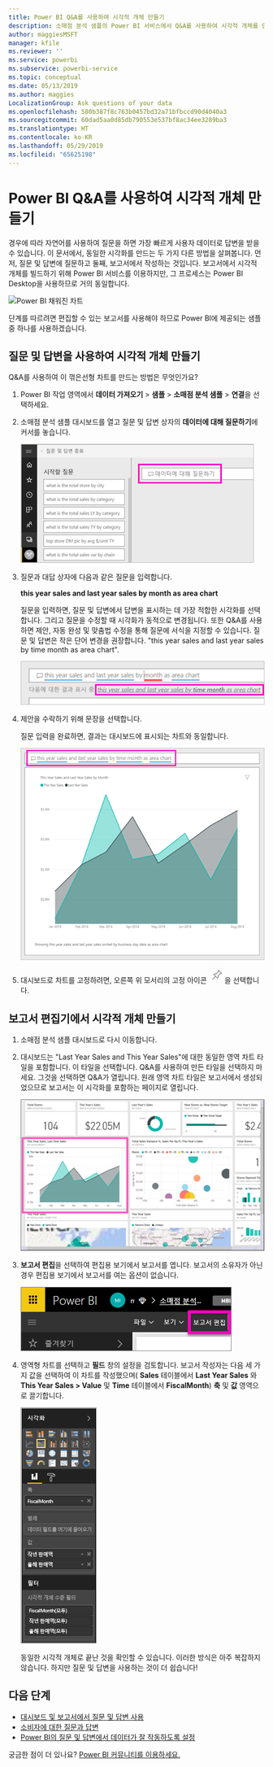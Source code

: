 ```yaml
---
title: Power BI Q&A를 사용하여 시각적 개체 만들기
description: 소매점 분석 샘플의 Power BI 서비스에서 Q&A를 사용하여 시각적 개체를 만드는 방법을 알아봅니다.
author: maggiesMSFT
manager: kfile
ms.reviewer: ''
ms.service: powerbi
ms.subservice: powerbi-service
ms.topic: conceptual
ms.date: 05/13/2019
ms.author: maggies
LocalizationGroup: Ask questions of your data
ms.openlocfilehash: 580b387f8c763b0457bd32a71bfbccd90d4040a3
ms.sourcegitcommit: 60dad5aa0d85db790553e537bf8ac34ee3289ba3
ms.translationtype: HT
ms.contentlocale: ko-KR
ms.lasthandoff: 05/29/2019
ms.locfileid: "65625198"
---
```

# <a name="create-a-visual-with-power-bi-qa"></a>Power BI Q&A를 사용하여 시각적 개체 만들기

경우에 따라 자연어를 사용하여 질문을 하면 가장 빠르게 사용자 데이터로 답변을 받을 수 있습니다. 이 문서에서, 동일한 시각화를 만드는 두 가지 다른 방법을 살펴봅니다. 먼저, 질문 및 답변에 질문하고 둘째, 보고서에서 작성하는 것입니다. 보고서에서 시각적 개체를 빌드하기 위해 Power BI 서비스를 이용하지만, 그 프로세스는 Power BI Desktop을 사용하므로 거의 동일합니다.

![Power BI 채워진 차트](media/power-bi-visualization-introduction-to-q-and-a/power-bi-qna-create-visual.png)

단계를 따르려면 편집할 수 있는 보고서를 사용해야 하므로 Power BI에 제공되는 샘플 중 하나를 사용하겠습니다.

## <a name="create-a-visual-with-qa"></a>질문 및 답변을 사용하여 시각적 개체 만들기

Q&A를 사용하여 이 꺾은선형 차트를 만드는 방법은 무엇인가요?

1. Power BI 작업 영역에서 **데이터 가져오기** \> **샘플** \> **소매점 분석 샘플** > **연결**을 선택하세요.

1. 소매점 분석 샘플 대시보드를 열고 질문 및 답변 상자의 **데이터에 대해 질문하기**에 커서를 놓습니다.

    ![질문 및 답변 상자에 커서를 놓으십시오](media/power-bi-visualization-introduction-to-q-and-a/power-bi-qna-cursor-in-qna-box.png)

2. 질문과 대답 상자에 다음과 같은 질문을 입력합니다.
   
    **this year sales and last year sales by month as area chart**
   
    질문을 입력하면, 질문 및 답변에서 답변을 표시하는 데 가장 적합한 시각화를 선택합니다. 그리고 질문을 수정할 때 시각화가 동적으로 변경됩니다. 또한 Q&A를 사용하면 제안, 자동 완성 및 맞춤법 수정을 통해 질문에 서식을 지정할 수 있습니다. 질문 및 답변은 작은 단어 변경을 권장합니다. "this year sales and last year sales by time month as area chart".  

    ![질문 및 답변 수정 된 단어](media/power-bi-visualization-introduction-to-q-and-a/power-bi-qna-corrected-create-filled-chart.png)

4. 제안을 수락하기 위해 문장을 선택합니다. 
   
   질문 입력을 완료하면, 결과는 대시보드에 표시되는 차트와 동일합니다.
   
   ![질문 및 답변 채워진된 영역형 차트](media/power-bi-visualization-introduction-to-q-and-a/power-bi-qna-create-filled-chart.png)

4. 대시보드로 차트를 고정하려면, 오른쪽 위 모서리의 고정 아이콘 ![고정 아이콘](media/power-bi-visualization-introduction-to-q-and-a/pinnooutline.png)을 선택합니다.


## <a name="create-a-visual-in-the-report-editor"></a>보고서 편집기에서 시각적 개체 만들기

1. 소매점 분석 샘플 대시보드로 다시 이동합니다.
   
2. 대시보드는 "Last Year Sales and This Year Sales"에 대한 동일한 영역 차트 타일을 포함합니다. 이 타일을 선택합니다. Q&A를 사용하여 만든 타일을 선택하지 마세요. 그것을 선택하면 Q&A가 열립니다. 원래 영역 차트 타일은 보고서에서 생성되었으므로 보고서는 이 시각화를 포함하는 페이지로 열립니다.

    ![소매점 분석 샘플 대시보드](media/power-bi-visualization-introduction-to-q-and-a/power-bi-dashboard.png)

1. **보고서 편집**을 선택하여 편집용 보기에서 보고서를 엽니다. 보고서의 소유자가 아닌 경우 편집용 보기에서 보고서를 여는 옵션이 없습니다.
   
    ![보고서 편집 단추](media/power-bi-visualization-introduction-to-q-and-a/power-bi-edit-report.png)
4. 영역형 차트를 선택하고 **필드** 창의 설정을 검토합니다. 보고서 작성자는 다음 세 가지 값을 선택하여 이 차트를 작성했으며( **Sales** 테이블에서 **Last Year Sales** 와 **This Year Sales > Value** 및 **Time** 테이블에서 **FiscalMonth**) **축** 및 **값** 영역으로 끌기합니다.
   
    ![시각화 창](media/power-bi-visualization-introduction-to-q-and-a/gnatutorial_3-new.png)

    동일한 시각적 개체로 끝난 것을 확인할 수 있습니다. 이러한 방식은 아주 복잡하지 않습니다. 하지만 질문 및 답변을 사용하는 것이 더 쉽습니다!

## <a name="next-steps"></a>다음 단계

- [대시보드 및 보고서에서 질문 및 답변 사용](power-bi-tutorial-q-and-a.md)  
- [소비자에 대한 질문과 답변](consumer/end-user-q-and-a.md)
- [Power BI의 질문 및 답변에서 데이터가 잘 작동하도록 설정](service-prepare-data-for-q-and-a.md)

궁금한 점이 더 있나요? [Power BI 커뮤니티를 이용하세요.](http://community.powerbi.com/)

